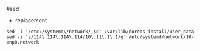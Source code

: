 #sed

* replacement

```     
sed -i '/etc\/systemd\/network/,$d' /var/lib/coreos-install/user_data 
sed -i 's/114\.114\.114\.114/10\.11\.1\.1/g' /etc/systemd/network/10-enp0.network

```